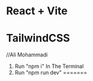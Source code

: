 # React + Vite
# TailwindCSS

//Ali Mohammadi

1) Run "npm i" In The Terminal
2) Run "npm run dev"
=======


